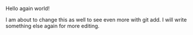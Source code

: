 Hello again world!


I am about to change this as well to see even more with git add.
I will write something else again for more editing.
